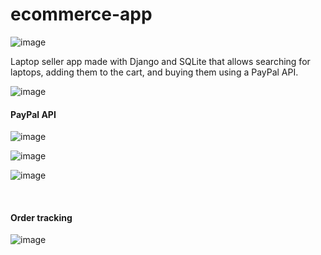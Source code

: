 # ecommerce-app

![image](https://user-images.githubusercontent.com/55060788/197676651-298abd70-17f4-4bb5-bcc7-f81328ea7baa.png)

Laptop seller app made with Django and SQLite that allows searching for laptops, adding them to the cart, and buying them using a PayPal API.

![image](https://user-images.githubusercontent.com/55060788/197676815-b53f4a6c-9f7a-482f-896e-39fe6fe3be89.png)

#### PayPal API <br />


![image](https://user-images.githubusercontent.com/55060788/197676989-f60790b7-0519-42a0-a649-57826ab11c75.png)

![image](https://user-images.githubusercontent.com/55060788/197678013-4658b03b-0360-4082-b9cb-c628d36e8d9d.png)

![image](https://user-images.githubusercontent.com/55060788/197678597-f61e9117-f640-4893-9729-35cc7f83d37d.png)


<br />

#### Order tracking
![image](https://user-images.githubusercontent.com/55060788/197678305-ca0660a9-bc19-4bc5-8623-82e75225c0cb.png)


